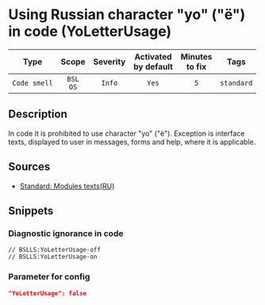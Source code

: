 # Using Russian character "yo" ("ё") in code (YoLetterUsage)

 |     Type     |        Scope        | Severity | Activated<br>by default | Minutes<br>to fix |    Tags    |
 |:------------:|:-------------------:|:--------:|:-----------------------------:|:-----------------------:|:----------:|
 | `Code smell` | `BSL`<br>`OS` |  `Info`  |             `Yes`             |           `5`           | `standard` | 

<!-- Блоки выше заполняются автоматически, не трогать -->
## Description

In code it is prohibited to use character "yo" ("ё"). Exception is interface texts, displayed to user in messages, forms and help, where it is applicable.

## Sources

* [Standard: Modules texts(RU)](https://its.1c.ru/db/v8std#content:456:hdoc)

## Snippets

<!-- Блоки ниже заполняются автоматически, не трогать -->
### Diagnostic ignorance in code

```bsl
// BSLLS:YoLetterUsage-off
// BSLLS:YoLetterUsage-on
```

### Parameter for config

```json
"YoLetterUsage": false
```
